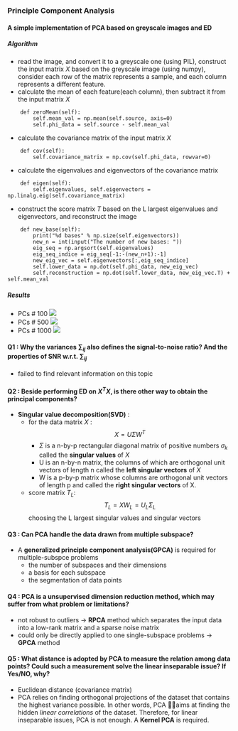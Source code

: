### Principle Component Analysis
#### A simple implementation of PCA based on greyscale images and ED
##### Algorithm
- read the image, and convert it to a greyscale one (using PIL), construct the input matrix $X$ based on the greyscale image (using numpy), consider each row of the matrix represents a sample, and each column represents a different feature.
- calculate the mean of each feature(each column), then subtract it from the input matrix $X$
```
    def zeroMean(self):
        self.mean_val = np.mean(self.source, axis=0)
        self.phi_data = self.source - self.mean_val
```
- calculate the covariance matrix of the input matrix $X$
```
    def cov(self):
        self.covariance_matrix = np.cov(self.phi_data, rowvar=0)
```
- calculate the eigenvalues and eigenvectors of the covariance matrix
```
    def eigen(self):
        self.eigenvalues, self.eigenvectors = np.linalg.eig(self.covariance_matrix)
```
- construct the score matrix $T$ based on the L largest eigenvalues and eigenvectors, and reconstruct the image
```
    def new_base(self):
        print("%d bases" % np.size(self.eigenvectors))
        new_n = int(input("The number of new bases: "))
        eig_seq = np.argsort(self.eigenvalues)
        eig_seq_indice = eig_seq[-1:-(new_n+1):-1]
        new_eig_vec = self.eigenvectors[:,eig_seq_indice]
        self.lower_data = np.dot(self.phi_data, new_eig_vec)
        self.reconstruction = np.dot(self.lower_data, new_eig_vec.T) + self.mean_val
```
##### Results
- PCs # 100
![](test7.PNG)
- PCs # 500
![](test8.PNG)
- PCs # 1000
![](test6.PNG)
#### Q1 : Why the variances $\sum_{ij}$ also defines the signal-to-noise ratio? And the properties of SNR w.r.t. $\sum_{ij}$
- failed to find relevant information on this topic

#### Q2 : Beside performing ED on $X^TX$, is there other way to obtain the principal components?
- **Singular value decomposition(SVD)** :
     - for the data matrix $X$ : 
     $$ X = U\Sigma W^T$$
        - $\Sigma$ is a n-by-p rectangular diagonal matrix of positive numbers $\sigma_k$ called the **singular values** of $X$
        - U is an n-by-n matrix, the columns of which are orthogonal unit vectors of length n called the **left singular vectors** of $X$
        - W is a p-by-p matrix whose columns are orthogonal unit vectors of length p and called the **right singular vectors** of X.
    - score matrix $T_L$:
    $$ T_L=XW_L=U_L\Sigma_L$$
    choosing the L largest singular values and singular vectors

#### Q3 : Can PCA handle the data drawn from multiple subspace?
- A **generalized principle component analysis(GPCA)** is required for multiple-subspce problems
    - the number of subspaces and their dimensions
    - a basis for each subspace
    - the segmentation of data points

#### Q4 : PCA is a unsupervised dimension reduction method, which may suffer from what problem or limitations?
- not robust to outliers -> **RPCA** method which separates the input data into a low-rank matrix and a sparse noise matrix
- could only be directly applied to one single-subspace problems -> **GPCA** method

#### Q5 : What distance is adopted by PCA to measure the relation among data points? Could such a measurement solve the linear inseparable issue? If Yes/NO, why?
- Euclidean distance (covariance matrix)
- PCA relies on finding orthogonal projections of the dataset that contains the highest variance possible. In other words, PCA aims at finding the hidden *linear correlations* of the dataset. Therefore, for linear inseparable issues, PCA is not enough. A **Kernel PCA** is required.

